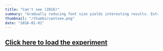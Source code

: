 ```yaml
---
title: "Can't see (2016)"
summary: "Gradually reducing font size yields interesting results. Extract of _Ensayo sobre la ceguera_ by _José Saramago_."
thumbnail: "/thumbs/cantsee.png"
date: "2016-01-01"
---
```


## [Click here to load the experiment](/inc/cantsee)